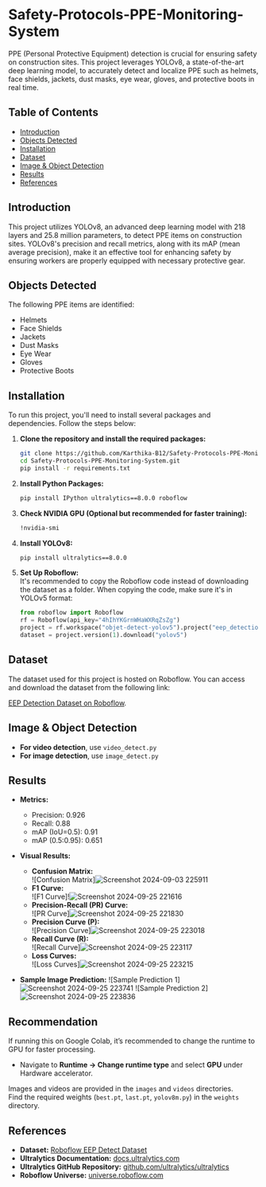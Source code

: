 # Safety-Protocols-PPE-Monitoring-System

PPE (Personal Protective Equipment) detection is crucial for ensuring safety on construction sites. This project leverages YOLOv8, a state-of-the-art deep learning model, to accurately detect and localize PPE such as helmets, face shields, jackets, dust masks, eye wear, gloves, and protective boots in real time.

## Table of Contents
- [Introduction](#introduction)
- [Objects Detected](#objects-detected)
- [Installation](#installation)
- [Dataset](#dataset)
- [Image & Object Detection](#image--object-detection)
- [Results](#results)
- [References](#references)

## Introduction
This project utilizes YOLOv8, an advanced deep learning model with 218 layers and 25.8 million parameters, to detect PPE items on construction sites. YOLOv8's precision and recall metrics, along with its mAP (mean average precision), make it an effective tool for enhancing safety by ensuring workers are properly equipped with necessary protective gear.

## Objects Detected
The following PPE items are identified:
- Helmets
- Face Shields
- Jackets
- Dust Masks
- Eye Wear
- Gloves
- Protective Boots

## Installation
To run this project, you'll need to install several packages and dependencies. Follow the steps below:

1. **Clone the repository and install the required packages:**
   ```bash
   git clone https://github.com/Karthika-B12/Safety-Protocols-PPE-Monitoring-System.git
   cd Safety-Protocols-PPE-Monitoring-System.git
   pip install -r requirements.txt
   ```

2. **Install Python Packages:**
   ```bash
   pip install IPython ultralytics==8.0.0 roboflow
   ```

3. **Check NVIDIA GPU (Optional but recommended for faster training):**
   ```bash
   !nvidia-smi
   ```

4. **Install YOLOv8:**
   ```bash
   pip install ultralytics==8.0.0
   ```

5. **Set Up Roboflow:**  
   It's recommended to copy the Roboflow code instead of downloading the dataset as a folder. When copying the code, make sure it's in YOLOv5 format:
   ```python
   from roboflow import Roboflow
   rf = Roboflow(api_key="4hIhYKGrnWHaWXRqZsZg")
   project = rf.workspace("objet-detect-yolov5").project("eep_detection-u9bbd")
   dataset = project.version(1).download("yolov5")
   ```

## Dataset
The dataset used for this project is hosted on Roboflow. You can access and download the dataset from the following link:

[EEP Detection Dataset on Roboflow](https://universe.roboflow.com/).

## Image & Object Detection
- **For video detection**, use `video_detect.py`
- **For image detection**, use `image_detect.py`

## Results
- **Metrics:**
  - Precision: 0.926
  - Recall: 0.88
  - mAP (IoU=0.5): 0.91
  - mAP (0.5:0.95): 0.651

- **Visual Results:**
  - **Confusion Matrix:**  
    ![Confusion Matrix]![Screenshot 2024-09-03 225911](https://github.com/user-attachments/assets/d3c76ca4-eb67-43db-8382-55951277ef67)
  - **F1 Curve:**  
    ![F1 Curve]!![Screenshot 2024-09-25 221616](https://github.com/user-attachments/assets/f9432d76-05e8-410b-89a2-aec7b501c66d)
  - **Precision-Recall (PR) Curve:**  
    ![PR Curve]![Screenshot 2024-09-25 221830](https://github.com/user-attachments/assets/eac38a5a-83be-418b-a53e-4dcd972eb78a)
  - **Precision Curve (P):**  
    ![Precision Curve]![Screenshot 2024-09-25 223018](https://github.com/user-attachments/assets/7a06d5e2-0c67-4046-920e-effe89af85ed)
  - **Recall Curve (R):**  
    ![Recall Curve]![Screenshot 2024-09-25 223117](https://github.com/user-attachments/assets/6ce2cdc7-e473-47c2-b639-583249286237)
  - **Loss Curves:**  
    ![Loss Curves]![Screenshot 2024-09-25 223215](https://github.com/user-attachments/assets/c926456e-ac75-42d3-afc5-008265c153c0)

- **Sample Image Prediction:**
  ![Sample Prediction 1]![Screenshot 2024-09-25 223741](https://github.com/user-attachments/assets/7ca1f553-4957-4008-8dc3-8b0ff2e165db)
  ![Sample Prediction 2]![Screenshot 2024-09-25 223836](https://github.com/user-attachments/assets/85fc0392-9f6f-42c9-8e6d-be4eed139464)

## Recommendation
If running this on Google Colab, it’s recommended to change the runtime to GPU for faster processing.
- Navigate to **Runtime -> Change runtime type** and select **GPU** under Hardware accelerator.

Images and videos are provided in the `images` and `videos` directories.  
Find the required weights (`best.pt`, `last.pt`, `yolov8m.py`) in the `weights` directory.

## References
- **Dataset:** [Roboflow EEP Detect Dataset](https://universe.roboflow.com/)
- **Ultralytics Documentation:** [docs.ultralytics.com](https://docs.ultralytics.com)
- **Ultralytics GitHub Repository:** [github.com/ultralytics/ultralytics](https://github.com/ultralytics/ultralytics)
- **Roboflow Universe:** [universe.roboflow.com](https://universe.roboflow.com/)
